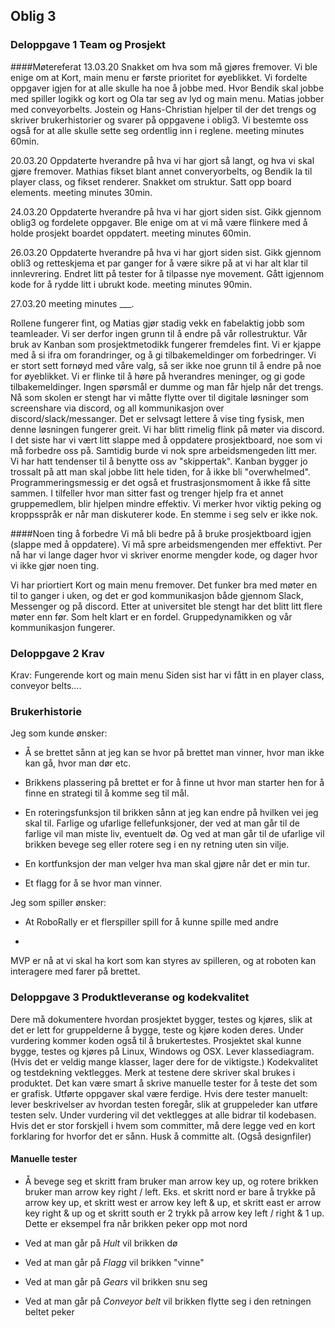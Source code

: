 ## Oblig 3
### Deloppgave 1 Team og Prosjekt

####Møtereferat
13.03.20
Snakket om hva som må  gjøres fremover. Vi ble enige om at Kort, main menu er første prioritet for øyeblikket. Vi fordelte oppgaver igjen for at alle skulle ha noe å jobbe med.
Hvor Bendik skal jobbe med spiller logikk og kort og Ola tar seg av lyd og main menu. Matias jobber med conveyorbelts. Jostein og Hans-Christian hjelper til der det trengs
og skriver brukerhistorier og svarer på oppgavene i oblig3. Vi bestemte oss også for at alle skulle sette seg ordentlig inn i reglene.
meeting minutes 60min.

20.03.20
Oppdaterte hverandre på hva vi har gjort så langt, og hva vi skal gjøre fremover. Mathias fikset blant annet converyorbelts, og Bendik la til player class, og fikset renderer.
Snakket om struktur. Satt opp board elements.
meeting minutes 30min.

24.03.20
Oppdaterte hverandre på hva vi har gjort siden sist. Gikk gjennom oblig3 og fordelete oppgaver. Ble enige om at vi må være flinkere med å holde prosjekt boardet oppdatert.
meeting minutes 60min.

26.03.20
Oppdaterte hverandre på hva vi har gjort siden sist. Gikk gjennom obli3 og retteskjema et par ganger for å være sikre på at vi har alt klar til innlevrering.
Endret litt på tester for å tilpasse nye movement. Gått igjennom kode for å rydde litt i ubrukt kode.
meeting minutes 90min.

27.03.20
meeting minutes ___.

Rollene fungerer fint, og Matias gjør stadig vekk en fabelaktig jobb som teamleader. Vi ser derfor ingen grunn til å endre på vår rollestruktur.
Vår bruk av Kanban som prosjektmetodikk fungerer fremdeles fint. Vi er kjappe med å si ifra om forandringer, og å gi tilbakemeldinger om forbedringer. Vi er stort sett fornøyd med våre valg, så ser ikke noe grunn til å endre på noe for øyeblikket.
Vi er flinke til å høre på hverandres meninger, og gi gode tilbakemeldinger. Ingen spørsmål er dumme og man får hjelp når det trengs. Nå som skolen er stengt
har vi måtte flytte over til digitale løsninger som screenshare via discord, og all kommunikasjon over discord/slack/messanger. Det er selvsagt lettere å vise ting fysisk, men denne løsningen fungerer greit.
Vi har blitt rimelig flink på møter via discord.
I det siste har vi vært litt slappe med å oppdatere prosjektboard, noe som vi må forbedre oss på. Samtidig burde vi nok spre arbeidsmengeden litt mer. Vi har hatt tendenser til å benytte oss av "skippertak".
Kanban bygger jo trossalt på att man skal jobbe litt hele tiden, for å ikke bli "overwhelmed". 
Programmeringsmessig er det også et frustrasjonsmoment å ikke få sitte sammen. I tilfeller hvor man sitter fast og trenger hjelp fra et annet gruppemedlem, blir hjelpen mindre effektiv. Vi merker hvor viktig peking og kroppsspråk er når man diskuterer kode.
En stemme i seg selv er ikke nok.

####Noen ting å forbedre
Vi må bli bedre på å bruke prosjektboard igjen (slappe med å oppdatere).
Vi må spre arbeidsmengenden mer effektivt. Per nå har vi lange dager hvor vi skriver enorme mengder kode, og dager hvor vi ikke gjør noen ting.

Vi har priortiert Kort og main menu fremover.
Det funker bra med møter en til to ganger i uken, og det er god kommunikasjon både gjennom Slack, Messenger og på discord. Etter at universitet ble stengt har det blitt litt flere møter enn før. Som helt klart er en fordel.
Gruppedynamikken og vår kommunikasjon fungerer.  




### Deloppgave 2 Krav
Krav: Fungerende kort og main menu
Siden sist har vi fått in en player class, conveyor belts....

### Brukerhistorie
Jeg som kunde ønsker:

* Å se brettet sånn at jeg kan se hvor på brettet man vinner, hvor man ikke kan gå, hvor man dør etc.

* Brikkens plassering på brettet er for å finne ut hvor man starter hen for å finne en strategi til å komme seg til mål.

* En roteringsfunksjon til brikken sånn at jeg kan endre på hvilken vei jeg skal til.
Farlige og ufarlige fellefunksjoner, der ved at man går til de farlige vil man miste liv, eventuelt dø.
Og ved at man går til de ufarlige vil brikken bevege seg eller rotere seg i en ny retning uten sin vilje.

* En kortfunksjon der man velger hva man skal gjøre når det er min tur.

* Et flagg for å se hvor man vinner.

Jeg som spiller ønsker:

* At RoboRally er et flerspiller spill for å kunne spille med andre

*

MVP er nå at vi skal ha kort som kan styres av spilleren, og at roboten kan interagere med farer på brettet.

### Deloppgave 3 Produktleveranse og kodekvalitet

Dere må dokumentere hvordan prosjektet bygger, testes og kjøres, slik at det er lett for gruppelderne å
bygge, teste og kjøre koden deres. Under vurdering kommer koden også til å brukertestes.
Prosjektet skal kunne bygge, testes og kjøres på Linux, Windows og OSX.
Lever klassediagram. (Hvis det er veldig mange klasser, lager dere for de viktigste.)
Kodekvalitet og testdekning vektlegges. Merk at testene dere skriver skal brukes i produktet. Det kan
være smart å skrive manuelle tester for å teste det som er grafisk.
Utførte oppgaver skal være ferdige.
Hvis dere tester manuelt: lever beskrivelser av hvordan testen foregår, slik at gruppeleder kan utføre
testen selv.
Under vurdering vil det vektlegges at alle bidrar til kodebasen. Hvis det er stor forskjell i hvem som
committer, må dere legge ved en kort forklaring for hvorfor det er sånn. Husk å committe alt. (Også
designfiler)

#### Manuelle tester

* Å bevege seg et skritt fram bruker man arrow key up, og rotere brikken bruker man arrow key right / left.
Eks. et skritt nord er bare å trykke på arrow key up, et skritt west er arrow key left & up,
et skritt east er arrow key right & up og et skritt south er 2 trykk på arrow key left / right & 1 up.
Dette er eksempel fra når brikken peker opp mot nord

* Ved at man går på *Hult* vil brikken dø

* Ved at man går på *Flagg* vil brikken "vinne"

* Ved at man går på *Gears* vil brikken snu seg

* Ved at man går på *Conveyor belt* vil brikken flytte seg i den retningen beltet peker
